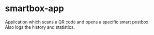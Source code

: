 # smartbox-app

Application which scans a QR code and opens a specific smart postbox.
Also logs the history and statistics.
